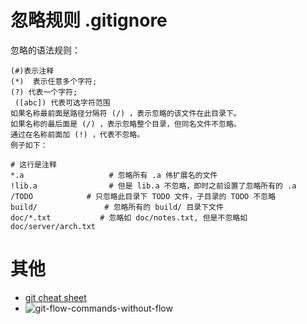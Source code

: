 # 忽略规则 .gitignore 
忽略的语法规则：
```
(#)表示注释
(*)  表示任意多个字符; 
(?) 代表一个字符;
 ([abc]) 代表可选字符范围
如果名称最前面是路径分隔符 (/) ，表示忽略的该文件在此目录下。
如果名称的最后面是 (/) ，表示忽略整个目录，但同名文件不忽略。
通过在名称前面加 (!) ，代表不忽略。
例子如下：

# 这行是注释
*.a                   # 忽略所有 .a 伟扩展名的文件
!lib.a                # 但是 lib.a 不忽略，即时之前设置了忽略所有的 .a
/TODO            # 只忽略此目录下 TODO 文件，子目录的 TODO 不忽略 
build/               # 忽略所有的 build/ 目录下文件
doc/*.txt           # 忽略如 doc/notes.txt, 但是不忽略如 doc/server/arch.txt
```

# 其他
* [git cheat sheet](https://github.com/flyhigher139/Git-Cheat-Sheet)
* ![git-flow-commands-without-flow](https://github.com/flyhigher139/Git-Cheat-Sheet/raw/master/Img/git-flow-commands-without-flow.png)
